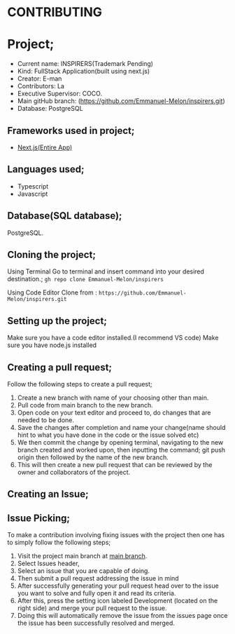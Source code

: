 # CONTRIBUTING

# Project;

- Current name: INSPIRERS(Trademark Pending)
- Kind: FullStack Application(built using next.js)
- Creator: E-man
- Contributors: La
- Executive Supervisor: COCO.
- Main gitHub branch: (https://github.com/Emmanuel-Melon/inspirers.git)
- Database: PostgreSQL

## Frameworks used in project;

- [Next.js(Entire App)](https://next.js.com/)

## Languages used;

- Typescript 
- Javascript 

## Database(SQL database);

PostgreSQL.

## Cloning the project;

Using Terminal
Go to terminal and insert command into your desired destination.;
`gh repo clone Emmanuel-Melon/inspirers`

Using Code Editor
Clone from : `https://github.com/Emmanuel-Melon/inspirers.git`

## Setting up the project;

Make sure you have a code editor installed.(I recommend VS code)
Make sure you have node.js installed

## Creating a pull request;

Follow the following steps to create a pull request;

1. Create a new branch with name of your choosing other than main.
2. Pull code from main branch to the new branch.
3. Open code on your text editor and proceed to, do changes that are needed to be done.
4. Save the changes after completion and name your change(name should hint to what you have done in the code or the issue solved etc)
5. We then commit the change by opening terminal, navigating to the new branch created and worked upon, then inputting the command;
   git push origin then followed by the name of the new branch.
6. This will then create a new pull request that can be reviewed by the owner and collaborators of the project.

## Creating an Issue;

## Issue Picking;

To make a contribution involving fixing issues with the project then one has to simply follow the following steps;

1. Visit the project main branch at [main branch](https://github.com/Emmanuel-Melon/inspirers).
2. Select Issues header,
3. Select an issue that you are capable of doing.
4. Then submit a pull request addressing the issue in mind
5. After successfully generating your pull request head over to the issue you want to solve and fully open it and read its criteria.
6. After this, press the setting icon labeled Development (located on the right side) and merge your pull request to the issue.
7. Doing this will automatically remove the issue from the issues page once the issue has been successfully resolved and merged.
